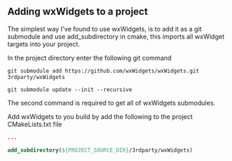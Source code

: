 ## Adding wxWidgets to a project

The simplest way I've found to use wxWidgets, is to add it as a git submodule and use add_subdirectory in cmake, this imports all wxWidget targets into your project.

In the project directory enter the following git command

```shell
git submodule add https://github.com/wxWidgets/wxWidgets.git 3rdparty/wxWidgets

git submodule update --init --recursive
```

The second command is required to get all of wxWidgets submodules.

Add wxWidgets to you build by add the following to the project CMakeLists.txt file

```cmake
...

add_subdirectory(${PROJECT_SOURCE_DIR}/3rdparty/wxWidgets)
```
